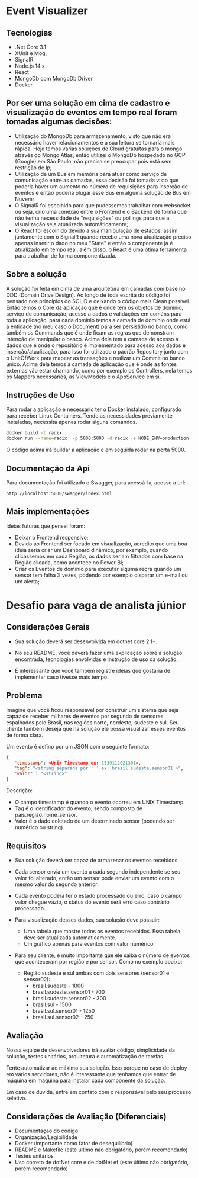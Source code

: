 # Event Visualizer

## Tecnologias
* .Net Core 3.1
* XUnit e Moq;
* SignalR
* Node.js 14.x
* React
* MongoDb com MongoDb.Driver
* Docker

## Por ser uma solução em cima de cadastro e visualização de eventos em tempo real foram tomadas algumas decisões:
* Utilização do MongoDb para armazenamento, visto que não era necessário haver relacionamentos e a sua leitura se tornaria mais rápida. Hoje temos várias soluções de Cloud gratuitas para o mongo através do Mongo Atlas, então utilizei o MongoDb hospedado no GCP (Google) em São Paulo, não precisa se preocupar pois está sem restrição de Ip;
* Utilização de um Bus em memória para atuar como serviço de comunicação entre as camadas, essa decisão foi tomada visto que poderia haver um aumento no número de requisições para inserção de eventos e então poderia plugar esse Bus em alguma solução de Bus em Nuvem;
* O SignalR foi escolhido para que pudessemos trabalhar com websocket, ou seja, crio uma conexão entre o Frontend e o Backend de forma que não tenha necessidade de "requisições" ou pollings para que a visualização seja atualizada automáticamente;
* O React foi escolhido devido a sua manipulação de estados, assim juntamente com o SignalR quando recebo uma nova atualização preciso apenas inserir o dado no meu "State" e então o componente já é atualizado em tempo real, além disso, o React é uma ótima ferramenta para trabalhar de forma componentizada.

## Sobre a solução
A solução foi feita em cima de uma arquitetura em camadas com base no DDD (Domain Drive Design). Ao longo de toda escrita do código foi pensado nos princípios do SOLID e deixando o código mais Clean possível. Então temos o Core da aplicação que é onde tem os objetos de domínio, serviço de comunicação, acesso a dados e validações em comúns para toda a aplicação, para cada domínio temos a camada de domínio onde está a entidade (no meu caso o Document) para ser persistido no banco, como também os Commands que é onde ficam as regras que demonstram intenção de manipular o banco. Acima dela tem a camada de acesso a dados que é onde o repositório é implementado para acesso aos dados e inserção/atualização, para isso foi utilizado o padrão Repository junto com o UnitOfWork para mapear as transações e realizar um Commit no banco único. Acima dela temos a camada de aplicação que é onde as fontes externas vão estar chamando, como por exemplo os Controllers, nela temos os Mappers necessários, as ViewModels e o AppService em si.

## Instruções de Uso
Para rodar a aplicação é necessário ter o Docker instalado, configurado para receber Linux Containers. Tendo as necessidades previamente instaladas, necessita apenas rodar alguns comandos.

```bash
docker build -t radix .
docker run --name=radix  -p 5000:5000 -d radix -e NODE_ENV=production
```

O código acima irá buildar a aplicação e em seguida rodar na porta 5000.

## Documentação da Api
Para documentação foi utilizado o Swagger, para acessá-la, acesse a url:
```
http://localhost:5000/swagger/index.html
```

## Mais implementações
Ideias futuras que pensei foram:
* Deixar o Frontend responsivo;
* Devido ao Frontend ser focado em visualização, acredito que uma boa ideia seria criar um Dashboard dinâmico, por exemplo, quando clicássemos em cada Região, os dados seriam filtrados com base na Região clicada, como acontece no Power Bi;
* Criar os Eventos de domínio para executar alguma regra quando um sensor tem falha X vezes, podendo por exemplo disparar um e-mail ou um alerta;

# Desafio para vaga de analista júnior

## Considerações Gerais

* Sua solução deverá ser desenvolvida em dotnet core 2.1+.

* No seu README, você deverá fazer uma explicação sobre a solução encontrada, tecnologias envolvidas e instrução de uso da solução. 

* É interessante que você também registre ideias que gostaria de implementar caso tivesse mais tempo.

## Problema

Imagine que você ficou responsável por construir um sistema que seja capaz de receber milhares de eventos por segundo de sensores espalhados pelo Brasil, nas regiões norte, nordeste, sudeste e sul. Seu cliente também deseja que na solução ele possa visualizar esses eventos de forma clara.

Um evento é defino por um JSON com o seguinte formato:

```json
{
   "timestamp": <Unix Timestamp ex: 1539112021301>,
   "tag": "<string separada por '.' ex: brasil.sudeste.sensor01 >",
   "valor" : "<string>"
}
```

Descrição:
 * O campo timestamp é quando o evento ocorreu em UNIX Timestamp.
 * Tag é o identificador do evento, sendo composto de pais.região.nome_sensor.
 * Valor é o dado coletado de um determinado sensor (podendo ser numérico ou string).

## Requisitos

* Sua solução deverá ser capaz de armazenar os eventos recebidos.

* Cada sensor envia um evento a cada segundo independente se seu valor foi alterado, então um sensor pode enviar um evento com o mesmo valor do segundo anterior.

* Cada evento poderá ter o estado processado ou erro, caso o campo valor chegue vazio, o status do evento será erro caso contrário processado.

* Para visualização desses dados, sua solução deve possuir:
    * Uma tabela que mostre todos os eventos recebidos. Essa tabela deve ser atualizada automaticamente.
    * Um gráfico apenas para eventos com valor numérico.

* Para seu cliente, é muito importante que ele saiba o número de eventos que aconteceram por região e por sensor. Como no exemplo abaixo:
    * Região sudeste e sul ambas com dois sensores (sensor01 e sensor02):
        * brasil.sudeste - 1000
        * brasil.sudeste.sensor01 - 700
        * brasil.sudeste.sensor02 - 300
        * brasil.sul - 1500
        * brasil.sul.sensor01 - 1250
        * brasil.sul.sensor02 - 250

## Avaliação

Nossa equipe de desenvolvedores irá avaliar código, simplicidade da solução, testes unitários, arquitetura e automatização de tarefas.

Tente automatizar ao máximo sua solução. Isso porque no caso de deploy em vários servidores, não é interessante que tenhamos que entrar de máquina em máquina para instalar cada componente da solução.

Em caso de dúvida, entre em contato com o responsável pelo seu processo seletivo.

## Considerações de Avaliação (Diferenciais)

* Documentaçao do código
* Organização/Legibilidade
* Docker (importante como fator de desequilíbrio)
* README e Makefile (este último não obrigatório, porém recomendado)
* Testes unitários
* Uso correto de dotNet core e de dotNet ef (este último não obrigatório, porém recomendado)
